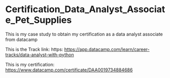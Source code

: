 # Certification_Data_Analyst_Associate_Pet_Supplies
This is my case study to obtain my certification as a data analyst associate from datacamp


This is the Track link: https: https://app.datacamp.com/learn/career-tracks/data-analyst-with-python


This is my certification: https://www.datacamp.com/certificate/DAA0019734884686

